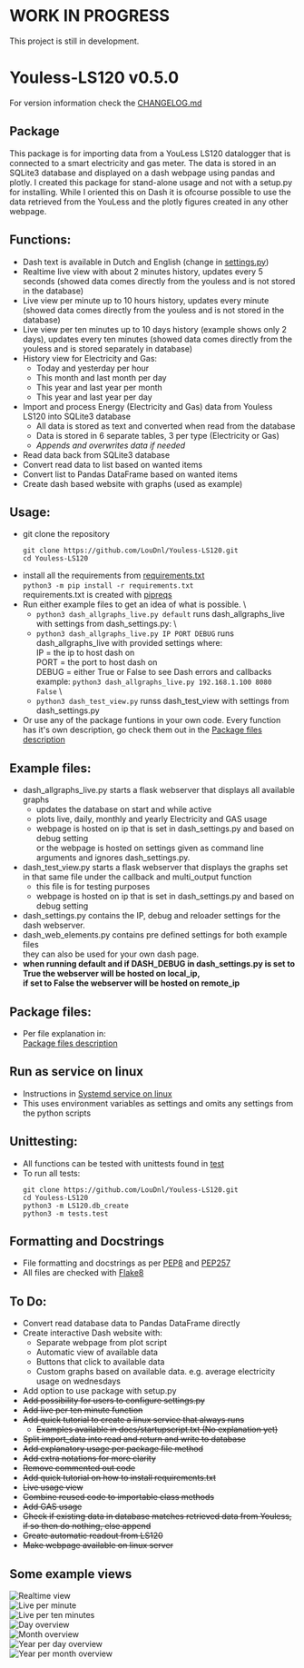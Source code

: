# WORK IN PROGRESS
This project is still in development.

# Youless-LS120 v0.5.0
For version information check the [CHANGELOG.md](CHANGELOG.md "CHANGELOG.md")

## Package
This package is for importing data from a YouLess LS120 datalogger that is connected to a smart electricity and gas meter.
The data is stored in an SQLite3 database and displayed on a dash webpage using pandas and plotly.
I created this package for stand-alone usage and not with a setup.py for installing.
While I oriented this on Dash it is ofcourse possible to use the data retrieved from the YouLess and the plotly figures created in any other webpage.

## Functions:
- Dash text is available in Dutch and English (change in [settings.py](LS120/settings.py "settings.py"))
- Realtime live view with about 2 minutes history, updates every 5 seconds (showed data comes directly from the youless and is not stored in the database)
- Live view per minute up to 10 hours history, updates every minute (showed data comes directly from the youless and is not stored in the database)
- Live view per ten minutes up to 10 days history (example shows only 2 days), updates every ten minutes (showed data comes directly from the youless and is stored separately in database)
- History view for Electricity and Gas:
	- Today and yesterday per hour
	- This month and last month per day
	- This year and last year per month
	- This year and last year per day
- Import and process Energy (Electricity and Gas) data from Youless LS120 into SQLite3 database
	- All data is stored as text and converted when read from the database
	- Data is stored in 6 separate tables, 3 per type (Electricity or Gas)
	- *Appends and overwrites data if needed*
- Read data back from SQLite3 database
- Convert read data to list based on wanted items
- Convert list to Pandas DataFrame based on wanted items
- Create dash based website with graphs (used as example)

## Usage:
- git clone the repository
	```
	git clone https://github.com/LouDnl/Youless-LS120.git
	cd Youless-LS120
	```
- install all the requirements from [requirements.txt](requirements.txt "requirements.txt") \
	`python3 -m pip install -r requirements.txt` \
	requirements.txt is created with [pipreqs](https://pypi.org/project/pipreqs/ "https://pypi.org/project/pipreqs/")
- Run either example files to get an idea of what is possible. \
	- `python3 dash_allgraphs_live.py default` runs dash_allgraphs_live with settings from dash_settings.py: \
	- `python3 dash_allgraphs_live.py IP PORT DEBUG` runs dash_allgraphs_live with provided settings where: \
	IP = the ip to host dash on \
	PORT = the port to host dash on \
	DEBUG = either True or False to see Dash errors and callbacks \
	example: `python3 dash_allgraphs_live.py 192.168.1.100 8080 False` \
	- `python3 dash_test_view.py` runss dash_test_view with settings from dash_settings.py
- Or use any of the package funtions in your own code. Every function \
	has it's own description, go check them out in the [Package files description](docs/package.md "Package files description")

## Example files:
- dash_allgraphs_live.py starts a flask webserver that displays all available graphs
	- updates the database on start and while active
	- plots live, daily, monthly and yearly Electricity and GAS usage
	- webpage is hosted on ip that is set in dash_settings.py and based on debug setting \
	or the webpage is hosted on settings given as command line arguments and ignores dash_settings.py.
- dash_test_view.py starts a flask webserver that displays the graphs set in that same file under the callback and multi_output function
	- this file is for testing purposes
	- webpage is hosted on ip that is set in dash_settings.py and based on debug setting
- dash_settings.py contains the IP, debug and reloader settings for the dash webserver.
- dash_web_elements.py contains pre defined settings for both example files \
 they can also be used for your own dash page.
- **when running default and if DASH_DEBUG in dash_settings.py is set to True the webserver will be hosted on local_ip,** \
**if set to False the webserver will be hosted on remote_ip**

## Package files:
- Per file explanation in: \
[Package files description](docs/package.md "Package files description")

## Run as service on linux
- Instructions in [Systemd service on linux](docs/startupscript.md "Linux service instructions")
- This uses environment variables as settings and omits any settings from the python scripts

## Unittesting:
- All functions can be tested with unittests found in [test](tests "tests")
- To run all tests:
	```
	git clone https://github.com/LouDnl/Youless-LS120.git
	cd Youless-LS120
	python3 -m LS120.db_create
	python3 -m tests.test
	```

## Formatting and Docstrings
- File formatting and docstrings as per [PEP8](https://www.python.org/dev/peps/pep-0008/#module-level-dunder-names "https://www.python.org/dev/peps/pep-0008/#module-level-dunder-names") and [PEP257](https://www.python.org/dev/peps/pep-0257/ "PEP257")
- All files are checked with [Flake8](https://pypi.org/project/flake8/ "https://pypi.org/project/flake8/")

## To Do:
- Convert read database data to Pandas DataFrame directly
- Create interactive Dash website with:
	- Separate webpage from plot script
	- Automatic view of available data
	- Buttons that click to available data
	- Custom graphs based on available data. e.g. average electricity usage on wednesdays
- Add option to use package with setup.py
- ~~Add possibility for users to configure settings.py~~
- ~~Add live per ten minute function~~
- ~~Add quick tutorial to create a linux service that always runs~~
	- ~~Examples available in docs/startupscript.txt (No explanation yet)~~
- ~~Split import_data into read and return and write to database~~
- ~~Add explanatory usage per package file method~~
- ~~Add extra notations for more clarity~~
- ~~Remove commented out code~~
- ~~Add quick tutorial on how to install requirements.txt~~
- ~~Live usage view~~
- ~~Combine reused code to importable class methods~~
- ~~Add GAS usage~~
- ~~Check if existing data in database matches retrieved data from Youless, if so then do nothing, else append~~
- ~~Create automatic readout from LS120~~
- ~~Make webpage available on linux server~~


## Some example views
![Realtime view](docs/liverealtime.png)\
![Live per minute](docs/liveminutes10hrs.png)\
![Live per ten minutes](docs/livetenminutes2days.PNG)\
![Day overview](docs/day.png)\
![Month overview](docs/month.png)\
![Year per day overview](docs/yeardays.png)\
![Year per month overview](docs/yearmonths.png)
